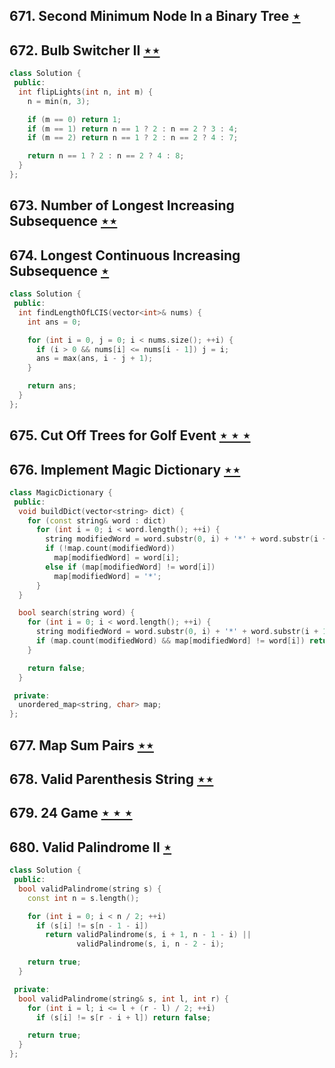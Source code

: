 ## 671. Second Minimum Node In a Binary Tree [$\star$](https://leetcode.com/problems/second-minimum-node-in-a-binary-tree)

## 672. Bulb Switcher II [$\star\star$](https://leetcode.com/problems/bulb-switcher-ii)

```cpp
class Solution {
 public:
  int flipLights(int n, int m) {
    n = min(n, 3);

    if (m == 0) return 1;
    if (m == 1) return n == 1 ? 2 : n == 2 ? 3 : 4;
    if (m == 2) return n == 1 ? 2 : n == 2 ? 4 : 7;

    return n == 1 ? 2 : n == 2 ? 4 : 8;
  }
};
```

## 673. Number of Longest Increasing Subsequence [$\star\star$](https://leetcode.com/problems/number-of-longest-increasing-subsequence)

## 674. Longest Continuous Increasing Subsequence [$\star$](https://leetcode.com/problems/longest-continuous-increasing-subsequence)

```cpp
class Solution {
 public:
  int findLengthOfLCIS(vector<int>& nums) {
    int ans = 0;

    for (int i = 0, j = 0; i < nums.size(); ++i) {
      if (i > 0 && nums[i] <= nums[i - 1]) j = i;
      ans = max(ans, i - j + 1);
    }

    return ans;
  }
};
```

## 675. Cut Off Trees for Golf Event [$\star\star\star$](https://leetcode.com/problems/cut-off-trees-for-golf-event)

## 676. Implement Magic Dictionary [$\star\star$](https://leetcode.com/problems/implement-magic-dictionary)

```cpp
class MagicDictionary {
 public:
  void buildDict(vector<string> dict) {
    for (const string& word : dict)
      for (int i = 0; i < word.length(); ++i) {
        string modifiedWord = word.substr(0, i) + '*' + word.substr(i + 1);
        if (!map.count(modifiedWord))
          map[modifiedWord] = word[i];
        else if (map[modifiedWord] != word[i])
          map[modifiedWord] = '*';
      }
  }

  bool search(string word) {
    for (int i = 0; i < word.length(); ++i) {
      string modifiedWord = word.substr(0, i) + '*' + word.substr(i + 1);
      if (map.count(modifiedWord) && map[modifiedWord] != word[i]) return true;
    }

    return false;
  }

 private:
  unordered_map<string, char> map;
};
```

## 677. Map Sum Pairs [$\star\star$](https://leetcode.com/problems/map-sum-pairs)

## 678. Valid Parenthesis String [$\star\star$](https://leetcode.com/problems/valid-parenthesis-string)

## 679. 24 Game [$\star\star\star$](https://leetcode.com/problems/24-game)

## 680. Valid Palindrome II [$\star$](https://leetcode.com/problems/valid-palindrome-ii)

```cpp
class Solution {
 public:
  bool validPalindrome(string s) {
    const int n = s.length();

    for (int i = 0; i < n / 2; ++i)
      if (s[i] != s[n - 1 - i])
        return validPalindrome(s, i + 1, n - 1 - i) ||
               validPalindrome(s, i, n - 2 - i);

    return true;
  }

 private:
  bool validPalindrome(string& s, int l, int r) {
    for (int i = l; i <= l + (r - l) / 2; ++i)
      if (s[i] != s[r - i + l]) return false;

    return true;
  }
};
```
